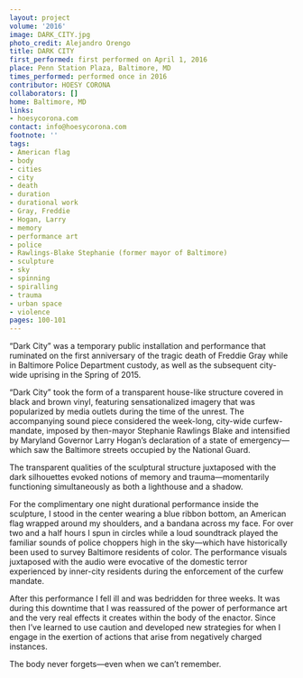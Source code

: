 ```yaml
---
layout: project
volume: '2016'
image: DARK_CITY.jpg
photo_credit: Alejandro Orengo
title: DARK CITY
first_performed: first performed on April 1, 2016
place: Penn Station Plaza, Baltimore, MD
times_performed: performed once in 2016
contributor: HOESY CORONA
collaborators: []
home: Baltimore, MD
links:
- hoesycorona.com
contact: info@hoesycorona.com
footnote: ''
tags:
- American flag
- body
- cities
- city
- death
- duration
- durational work
- Gray, Freddie
- Hogan, Larry
- memory
- performance art
- police
- Rawlings-Blake Stephanie (former mayor of Baltimore)
- sculpture
- sky
- spinning
- spiralling
- trauma
- urban space
- violence
pages: 100-101
---
```


“Dark City” was a temporary public installation and performance that ruminated on the first anniversary of the tragic death of Freddie Gray while in Baltimore Police Department custody, as well as the subsequent city-wide uprising in the Spring of 2015.

“Dark City” took the form of a transparent house-like structure covered in black and brown vinyl, featuring sensationalized imagery that was popularized by media outlets during the time of the unrest. The accompanying sound piece considered the week-long, city-wide curfew-mandate, imposed by then-mayor Stephanie Rawlings Blake and intensified by Maryland Governor Larry Hogan’s declaration of a state of emergency—which saw the Baltimore streets occupied by the National Guard.

The transparent qualities of the sculptural structure juxtaposed with the dark silhouettes evoked notions of memory and trauma—momentarily functioning simultaneously as both a lighthouse and a shadow.

For the complimentary one night durational performance inside the sculpture, I stood in the center wearing a blue ribbon bottom, an American flag wrapped around my shoulders, and a bandana across my face. For over two and a half hours I spun in circles while a loud soundtrack played the familiar sounds of police choppers high in the sky—which have historically been used to survey Baltimore residents of color. The performance visuals juxtaposed with the audio were evocative of the domestic terror experienced by inner-city residents during the enforcement of the curfew mandate.

After this performance I fell ill and was bedridden for three weeks. It was during this downtime that I was reassured of the power of performance art and the very real effects it creates within the body of the enactor. Since then I’ve learned to use caution and developed new strategies for when I engage in the exertion of actions that arise from negatively charged instances.

The body never forgets—even when we can’t remember.
